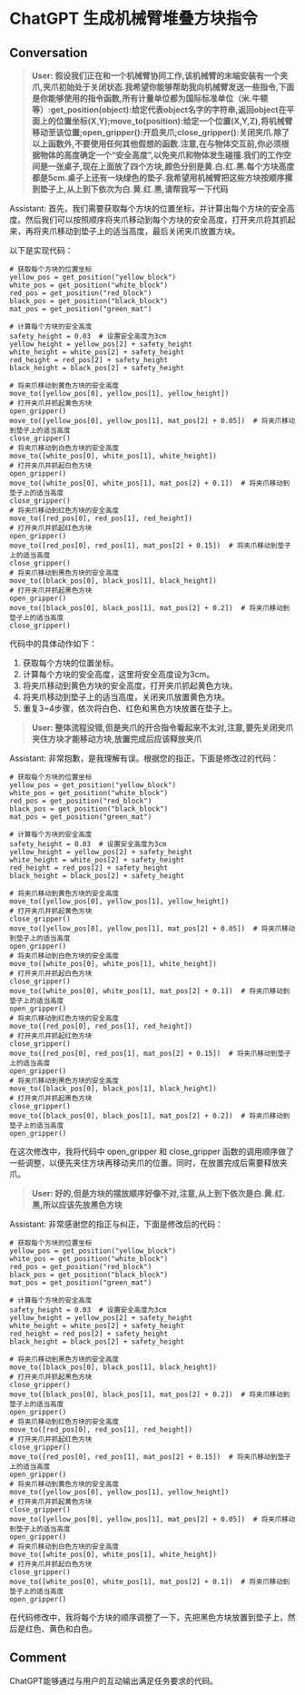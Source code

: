 # ChatGPT 生成机械臂堆叠方块指令

## Conversation

> **User: 假设我们正在和一个机械臂协同工作,该机械臂的末端安装有一个夹爪,夹爪初始处于关闭状态.我希望你能够帮助我向机械臂发送一些指令,下面是你能够使用的指令函数,所有计量单位都为国际标准单位（米.牛顿等）:get_position(object):给定代表object名字的字符串,返回object在平面上的位置坐标(X,Y);move_to(position):给定一个位置(X,Y,Z),将机械臂移动至该位置;open_gripper():开启夹爪;close_gripper():关闭夹爪.除了以上函数外,不要使用任何其他假想的函数.注意,在与物体交互前,你必须根据物体的高度确定一个“安全高度”,以免夹爪和物体发生碰撞.我们的工作空间是一张桌子,现在上面放了四个方块,颜色分别是黄.白.红.黑.每个方块高度都是5cm.桌子上还有一块绿色的垫子.我希望用机械臂把这些方块按顺序摞到垫子上,从上到下依次为白.黄.红.黑,请帮我写一下代码**

Assistant: 首先，我们需要获取每个方块的位置坐标，并计算出每个方块的安全高度。然后我们可以按照顺序将夹爪移动到每个方块的安全高度，打开夹爪将其抓起来，再将夹爪移动到垫子上的适当高度，最后关闭夹爪放置方块。

以下是实现代码：

```
# 获取每个方块的位置坐标
yellow_pos = get_position("yellow_block")
white_pos = get_position("white_block")
red_pos = get_position("red_block")
black_pos = get_position("black_block")
mat_pos = get_position("green_mat")

# 计算每个方块的安全高度
safety_height = 0.03  # 设置安全高度为3cm
yellow_height = yellow_pos[2] + safety_height
white_height = white_pos[2] + safety_height
red_height = red_pos[2] + safety_height
black_height = black_pos[2] + safety_height

# 将夹爪移动到黄色方块的安全高度
move_to([yellow_pos[0], yellow_pos[1], yellow_height])
# 打开夹爪并抓起黄色方块
open_gripper()
move_to([yellow_pos[0], yellow_pos[1], mat_pos[2] + 0.05])  # 将夹爪移动到垫子上的适当高度
close_gripper()
# 将夹爪移动到白色方块的安全高度
move_to([white_pos[0], white_pos[1], white_height])
# 打开夹爪并抓起白色方块
open_gripper()
move_to([white_pos[0], white_pos[1], mat_pos[2] + 0.1])  # 将夹爪移动到垫子上的适当高度
close_gripper()
# 将夹爪移动到红色方块的安全高度
move_to([red_pos[0], red_pos[1], red_height])
# 打开夹爪并抓起红色方块
open_gripper()
move_to([red_pos[0], red_pos[1], mat_pos[2] + 0.15])  # 将夹爪移动到垫子上的适当高度
close_gripper()
# 将夹爪移动到黑色方块的安全高度
move_to([black_pos[0], black_pos[1], black_height])
# 打开夹爪并抓起黑色方块
open_gripper()
move_to([black_pos[0], black_pos[1], mat_pos[2] + 0.2])  # 将夹爪移动到垫子上的适当高度
close_gripper()
```

代码中的具体动作如下：

1. 获取每个方块的位置坐标。
2. 计算每个方块的安全高度，这里将安全高度设为3cm。
3. 将夹爪移动到黄色方块的安全高度，打开夹爪抓起黄色方块。
4. 将夹爪移动到垫子上的适当高度，关闭夹爪放置黄色方块。
5. 重复3~4步骤，依次将白色、红色和黑色方块放置在垫子上。

> **User: 整体流程没错,但是夹爪的开合指令看起来不太对,注意,要先关闭夹爪夹住方块才能移动方块,放置完成后应该释放夹爪**

Assistant: 非常抱歉，是我理解有误。根据您的指正，下面是修改过的代码：

```
# 获取每个方块的位置坐标
yellow_pos = get_position("yellow_block")
white_pos = get_position("white_block")
red_pos = get_position("red_block")
black_pos = get_position("black_block")
mat_pos = get_position("green_mat")

# 计算每个方块的安全高度
safety_height = 0.03  # 设置安全高度为3cm
yellow_height = yellow_pos[2] + safety_height
white_height = white_pos[2] + safety_height
red_height = red_pos[2] + safety_height
black_height = black_pos[2] + safety_height

# 将夹爪移动到黄色方块的安全高度
move_to([yellow_pos[0], yellow_pos[1], yellow_height])
# 打开夹爪并抓起黄色方块
close_gripper()
move_to([yellow_pos[0], yellow_pos[1], mat_pos[2] + 0.05])  # 将夹爪移动到垫子上的适当高度
open_gripper()
# 将夹爪移动到白色方块的安全高度
move_to([white_pos[0], white_pos[1], white_height])
# 打开夹爪并抓起白色方块
close_gripper()
move_to([white_pos[0], white_pos[1], mat_pos[2] + 0.1])  # 将夹爪移动到垫子上的适当高度
open_gripper()
# 将夹爪移动到红色方块的安全高度
move_to([red_pos[0], red_pos[1], red_height])
# 打开夹爪并抓起红色方块
close_gripper()
move_to([red_pos[0], red_pos[1], mat_pos[2] + 0.15])  # 将夹爪移动到垫子上的适当高度
open_gripper()
# 将夹爪移动到黑色方块的安全高度
move_to([black_pos[0], black_pos[1], black_height])
# 打开夹爪并抓起黑色方块
close_gripper()
move_to([black_pos[0], black_pos[1], mat_pos[2] + 0.2])  # 将夹爪移动到垫子上的适当高度
open_gripper()
``` 

在这次修改中，我将代码中 open_gripper 和 close_gripper 函数的调用顺序做了一些调整，以便先夹住方块再移动夹爪的位置。同时，在放置完成后需要释放夹爪。

> **User: 好的,但是方块的摆放顺序好像不对,注意,从上到下依次是白.黄.红.黑,所以应该先放黑色方块**

Assistant: 非常感谢您的指正与纠正，下面是修改后的代码：

```
# 获取每个方块的位置坐标
yellow_pos = get_position("yellow_block")
white_pos = get_position("white_block")
red_pos = get_position("red_block")
black_pos = get_position("black_block")
mat_pos = get_position("green_mat")

# 计算每个方块的安全高度
safety_height = 0.03  # 设置安全高度为3cm
yellow_height = yellow_pos[2] + safety_height
white_height = white_pos[2] + safety_height
red_height = red_pos[2] + safety_height
black_height = black_pos[2] + safety_height

# 将夹爪移动到黑色方块的安全高度
move_to([black_pos[0], black_pos[1], black_height])
# 打开夹爪并抓起黑色方块
close_gripper()
move_to([black_pos[0], black_pos[1], mat_pos[2] + 0.2])  # 将夹爪移动到垫子上的适当高度
open_gripper()
# 将夹爪移动到红色方块的安全高度
move_to([red_pos[0], red_pos[1], red_height])
# 打开夹爪并抓起红色方块
close_gripper()
move_to([red_pos[0], red_pos[1], mat_pos[2] + 0.15])  # 将夹爪移动到垫子上的适当高度
open_gripper()
# 将夹爪移动到黄色方块的安全高度
move_to([yellow_pos[0], yellow_pos[1], yellow_height])
# 打开夹爪并抓起黄色方块
close_gripper()
move_to([yellow_pos[0], yellow_pos[1], mat_pos[2] + 0.05])  # 将夹爪移动到垫子上的适当高度
open_gripper()
# 将夹爪移动到白色方块的安全高度
move_to([white_pos[0], white_pos[1], white_height])
# 打开夹爪并抓起白色方块
close_gripper()
move_to([white_pos[0], white_pos[1], mat_pos[2] + 0.1])  # 将夹爪移动到垫子上的适当高度
open_gripper()
```

在代码修改中，我将每个方块的顺序调整了一下，先把黑色方块放置到垫子上，然后是红色、黄色和白色。

## Comment

ChatGPT能够通过与用户的互动输出满足任务要求的代码。
